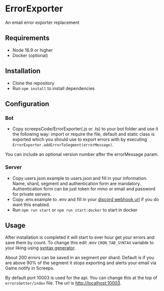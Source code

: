 # ErrorExporter

An email error exporter replacement

## Requirements

- Node 16.9 or higher
- Docker (optional)

## Installation

- Clone the repository
- Run `npm install` to install dependencies

## Configuration

### Bot

- Copy screepsCode/ErrorExporter(.js or .ts) to your bot folder and use it the following way: import or require the file, default and static class is exported which you should use to export errors with by executing `ErrorExporter.addErrorToSegment(errorMessage)`.

You can include an optional version number after the errorMessage param.

### Server

- Copy users.json.example to users.json and fill in your information. Name, shard, segment and authentication form are mandatory. Authentication form can be just token for mmo or email and password for private servers.
- Copy .env.example to .env and fill in your [discord webhook url](https://support.discord.com/hc/en-us/articles/228383668-Intro-to-Webhooks) if you do want this enabled.
- Run `npm run start` or `npm run start:docker` to start in docker

## Usage

After installation is completed it will start to ever hour get your errors and save them by count. To change this edit .env `CRON_TAB_SYNTAX` variable to your liking using [syntax generator](https://crontab-generator.org/).

About 200 errors can be saved in an segment per shard. Default is if you are above 90% of the segment it stops exporting and alerts your email via Game.notify in Screeps.

By default port 10003 is used for the api. You can change this at the top of `errorsGetter/index` file. The url is [http://localhost:10003](http://localhost:10003).
